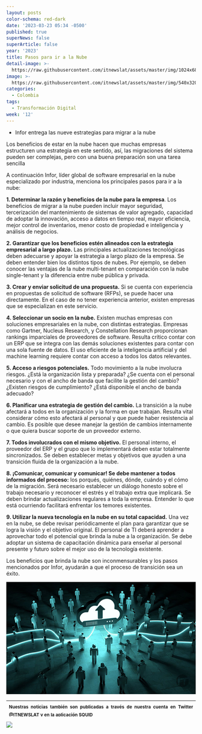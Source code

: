 ```yaml
---
layout: posts
color-schema: red-dark
date: '2023-03-23 05:34 -0500'
published: true
superNews: false
superArticle: false
year: '2023'
title: Pasos para ir a la Nube
detail-image: >-
  https://raw.githubusercontent.com/itnewslat/assets/master/img/1024x680/Nube-Publica-g.jpg
image: >-
  https://raw.githubusercontent.com/itnewslat/assets/master/img/540x320/Nube-Publica-p.jpg
categories:
  - Colombia
tags:
  - Transformación Digital
week: '12'
---
```

- Infor entrega las nueve estrategias para migrar a la nube

Los beneficios de estar en la nube hacen que muchas empresas estructuren una estrategia en este sentido, así, las migraciones del sistema pueden ser complejas, pero con una buena preparación son una tarea sencilla

A continuación Infor, líder global de software empresarial en la nube especializado por industria, menciona los principales pasos para ir a la nube:

**1.    Determinar la razón y beneficios de la nube para la empresa**. Los beneficios de migrar a la nube pueden incluir mayor seguridad, tercerización del mantenimiento de sistemas de valor agregado, capacidad de adoptar la innovación, acceso a datos en tiempo real, mayor eficiencia, mejor control de inventarios, menor costo de propiedad e inteligencia y análisis de negocios.

**2. Garantizar que los beneficios estén alineados con la estrategia empresarial a largo plazo.** Las principales actualizaciones tecnológicas deben adecuarse y apoyar la estrategia a largo plazo de la empresa. Se deben entender bien los distintos tipos de nubes. Por ejemplo, se deben conocer las ventajas de la nube multi-tenant en comparación con la nube single-tenant y la diferencia entre nube pública y privada.

**3. Crear y enviar solicitud de una propuesta.** Si se cuenta con experiencia en propuestas de solicitud de software (RFPs),  se puede hacer una directamente. En el caso de no tener experiencia anterior, existen empresas que se especializan en este servicio.

**4. Seleccionar un socio en la nube.** Existen muchas empresas con soluciones empresariales en la nube, con distintas estrategias. Empresas como Gartner, Nucleus Research, y Constellation Research proporcionan rankings imparciales de proveedores de software. Resulta crítico contar con un ERP que se integra con las demás soluciones existentes para contar con una sola fuente de datos. El uso eficiente de la inteligencia artificial y del machine learning requiere contar con acceso a todos los datos relevantes.  

**5. Acceso a riesgos potenciales.** Todo movimiento a la nube involucra riesgos. ¿Está la organización lista y preparada? ¿Se cuenta con el personal necesario y con el ancho de banda que facilite la gestión del cambio? ¿Existen riesgos de cumplimiento? ¿Está disponible el ancho de banda adecuado? 

**6. Planificar una estrategia de gestión del cambio.** La transición a la nube afectará a todos en la organización y la forma en que trabajan. Resulta vital considerar cómo esto afectará al personal y que puede haber resistencia al cambio. Es posible que desee manejar la gestión de cambios internamente o que quiera buscar soporte de un proveedor externo.

**7. Todos involucrados con el mismo objetivo.** El personal interno, el proveedor del ERP y el grupo que lo implementará deben estar totalmente sincronizados. Se deben establecer metas y objetivos que ayuden a una transición fluida de la organización a la nube. 

**8. ¡Comunicar, comunicar y comunicar! Se debe mantener a todos informados del proceso:** los porqués, quiénes, dónde, cuándo y el cómo de la migración. Será necesario establecer un diálogo honesto sobre el trabajo necesario y reconocer el estrés y el trabajo extra que implicará. Se deben brindar actualizaciones regulares a toda la empresa. Entender lo que está ocurriendo facilitará enfrentar los temores existentes.

**9. Utilizar la nueva tecnología en la nube en su total capacidad.** Una vez en la nube, se debe revisar periódicamente el plan para garantizar que se logra la visión y el objetivo original. El personal de TI deberá aprender a aprovechar todo el potencial que brinda la nube a la organización. Se debe adoptar un sistema de capacitación dinámica para enseñar al personal presente y futuro sobre el mejor uso de la tecnología existente.

Los beneficios que brinda la nube son inconmensurables y los pasos mencionados por Infor, ayudarán a que el proceso de transición sea un éxito.

![](https://raw.githubusercontent.com/itnewslat/assets/master/img/540x320/Nube-Publica-p.jpg)

<table style="height: 42px;" width="569">
<tbody>
<tr>
<td style="text-align: justify;"><sub><strong>Nuestras noticias también son publicadas a través de nuestra cuenta en Twitter <a href="https://twitter.com/itnewslat?lang=es">@ITNEWSLAT</a> y en la aplicación <a href="https://squidapp.co/en/">SQUID</a></strong></sub></td>
</tr>
</tbody>
</table>
<img src="https://tracker.metricool.com/c3po.jpg?hash=56f88a41e39ab42c063cc51676587a04"/>